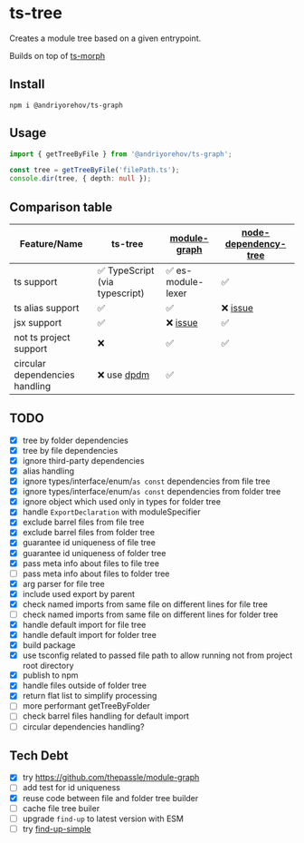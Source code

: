 # ts-tree

Creates a module tree based on a given entrypoint.

Builds on top of [ts-morph](https://github.com/dsherret/ts-morph)

## Install

```shell
npm i @andriyorehov/ts-graph
```

## Usage

```ts
import { getTreeByFile } from '@andriyorehov/ts-graph';

const tree = getTreeByFile('filePath.ts');
console.dir(tree, { depth: null });
```

## Comparison table

| Feature/Name                   | ts-tree                                         | [module-graph](https://github.com/thepassle/module-graph)       | [node-dependency-tree](https://github.com/dependents/node-dependency-tree) |
| ------------------------------ | ----------------------------------------------- | --------------------------------------------------------------- | -------------------------------------------------------------------------- |
| ts support                     | ✅ TypeScript (via typescript)                  | ✅ es-module-lexer                                              | ✅                                                                         |
| ts alias support               | ✅                                              | ✅                                                              | ❌ [issue](https://github.com/dependents/node-dependency-tree/issues/135)  |
| jsx support                    | ✅                                              | ❌ [issue](https://github.com/thepassle/module-graph/issues/11) | ✅                                                                         |
| not ts project support         | ❌                                              | ✅                                                              | ✅                                                                         |
| circular dependencies handling | ❌ use [dpdm](https://github.com/acrazing/dpdm) | ✅                                                              |                                                                            |

## TODO

- [x] tree by folder dependencies
- [x] tree by file dependencies
- [x] ignore third-party dependencies
- [x] alias handling
- [x] ignore types/interface/enum/`as const` dependencies from file tree
- [x] ignore types/interface/enum/`as const` dependencies from folder tree
- [x] ignore object which used only in types for folder tree
- [x] handle `ExportDeclaration` with moduleSpecifier
- [x] exclude barrel files from file tree
- [x] exclude barrel files from folder tree
- [x] guarantee id uniqueness of file tree
- [x] guarantee id uniqueness of folder tree
- [x] pass meta info about files to file tree
- [ ] pass meta info about files to folder tree
- [x] arg parser for file tree
- [x] include used export by parent
- [x] check named imports from same file on different lines for file tree
- [ ] check named imports from same file on different lines for folder tree
- [x] handle default import for file tree
- [x] handle default import for folder tree
- [x] build package
- [x] use tsconfig related to passed file path to allow running not from project root directory
- [x] publish to npm
- [x] handle files outside of folder tree
- [x] return flat list to simplify processing
- [ ] more performant getTreeByFolder
- [ ] check barrel files handling for default import
- [ ] circular dependencies handling?

## Tech Debt

- [x] try https://github.com/thepassle/module-graph
- [ ] add test for id uniqueness
- [x] reuse code between file and folder tree builder
- [ ] cache file tree builer
- [ ] upgrade `find-up` to latest version with ESM
- [ ] try [find-up-simple](https://github.com/sindresorhus/find-up-simple)
